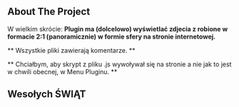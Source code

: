 

<!-- VRTick THE PROJECT -->
## About The Project


W wielkim skrócie:
**Plugin ma (dolcelowo) wyświetlać zdjecia z robione w formacie 2:1 (panoramicznie) w formie sfery na stronie internetowej.**

** Wszystkie pliki zawierają komentarze. **

** Chciałbym, aby skrypt z pliku .js wywoływał się na stronie a nie jak to jest w chwili obecnej, w Menu Pluginu. **


<!-- Wesołych ŚWIĄT -->
## Wesołych ŚWIĄT 
